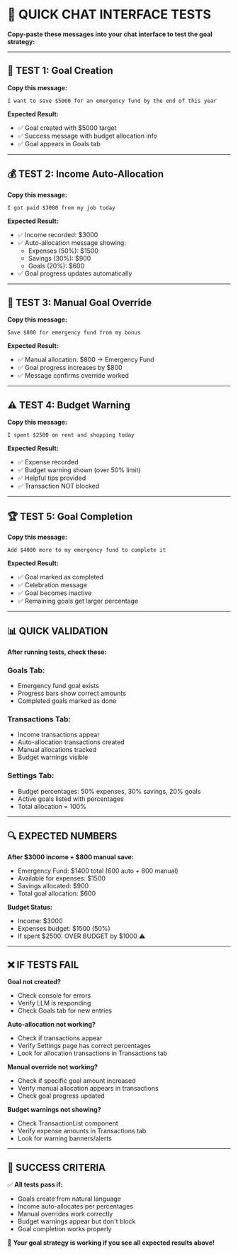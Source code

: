 # 🚀 QUICK CHAT INTERFACE TESTS

**Copy-paste these messages into your chat interface to test the goal strategy:**

---

## 🧪 **TEST 1: Goal Creation**

**Copy this message:**
```
I want to save $5000 for an emergency fund by the end of this year
```

**Expected Result:**
- ✅ Goal created with $5000 target
- ✅ Success message with budget allocation info
- ✅ Goal appears in Goals tab

---

## 💰 **TEST 2: Income Auto-Allocation**

**Copy this message:**
```
I got paid $3000 from my job today
```

**Expected Result:**
- ✅ Income recorded: $3000
- ✅ Auto-allocation message showing:
  - Expenses (50%): $1500
  - Savings (30%): $900  
  - Goals (20%): $600
- ✅ Goal progress updates automatically

---

## 🎯 **TEST 3: Manual Goal Override**

**Copy this message:**
```
Save $800 for emergency fund from my bonus
```

**Expected Result:**
- ✅ Manual allocation: $800 → Emergency Fund
- ✅ Goal progress increases by $800
- ✅ Message confirms override worked

---

## ⚠️ **TEST 4: Budget Warning**

**Copy this message:**
```
I spent $2500 on rent and shopping today
```

**Expected Result:**
- ✅ Expense recorded
- ✅ Budget warning shown (over 50% limit)
- ✅ Helpful tips provided
- ✅ Transaction NOT blocked

---

## 🏆 **TEST 5: Goal Completion**

**Copy this message:**
```
Add $4000 more to my emergency fund to complete it
```

**Expected Result:**
- ✅ Goal marked as completed
- ✅ Celebration message
- ✅ Goal becomes inactive
- ✅ Remaining goals get larger percentage

---

## 📊 **QUICK VALIDATION**

**After running tests, check these:**

### Goals Tab:
- Emergency fund goal exists
- Progress bars show correct amounts
- Completed goals marked as done

### Transactions Tab:
- Income transactions appear
- Auto-allocation transactions created
- Manual allocations tracked
- Budget warnings visible

### Settings Tab:
- Budget percentages: 50% expenses, 30% savings, 20% goals
- Active goals listed with percentages
- Total allocation = 100%

---

## 🔍 **EXPECTED NUMBERS**

**After $3000 income + $800 manual save:**
- Emergency Fund: $1400 total (600 auto + 800 manual)
- Available for expenses: $1500
- Savings allocated: $900
- Total goal allocation: $600

**Budget Status:**
- Income: $3000
- Expenses budget: $1500 (50%)
- If spent $2500: OVER BUDGET by $1000 ⚠️

---

## ❌ **IF TESTS FAIL**

**Goal not created?**
- Check console for errors
- Verify LLM is responding
- Check Goals tab for new entries

**Auto-allocation not working?**
- Check if transactions appear
- Verify Settings page has correct percentages
- Look for allocation transactions in Transactions tab

**Manual override not working?**
- Check if specific goal amount increased
- Verify manual allocation appears in transactions
- Check goal progress updated

**Budget warnings not showing?**
- Check TransactionList component
- Verify expense amounts in Transactions tab
- Look for warning banners/alerts

---

## 🎯 **SUCCESS CRITERIA**

✅ **All tests pass if:**
- Goals create from natural language
- Income auto-allocates per percentages
- Manual overrides work correctly
- Budget warnings appear but don't block
- Goal completion works properly

🚀 **Your goal strategy is working if you see all expected results above!** 